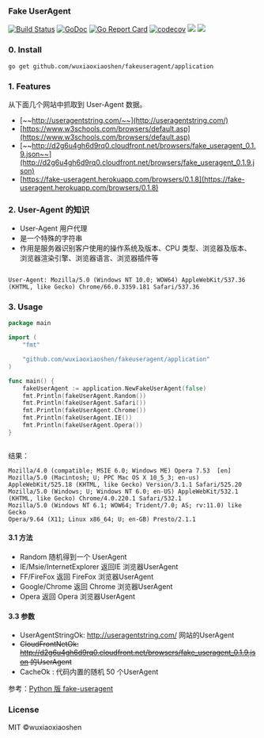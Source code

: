 ### Fake UserAgent

[![Build Status](https://travis-ci.com/wuxiaoxiaoshen/fakeuseragent.svg?branch=master)](https://travis-ci.com/wuxiaoxiaoshen/fakeuseragent)
[![GoDoc](https://godoc.org/github.com/wuxiaoxiaoshen/fakeuseragent/application?status.svg)](https://godoc.org/github.com/wuxiaoxiaoshen/fakeuseragent/application)
[![Go Report Card](https://goreportcard.com/badge/github.com/wuxiaoxiaoshen/fakeuseragent)](https://goreportcard.com/report/github.com/wuxiaoxiaoshen/fakeuseragent)
[![codecov](https://codecov.io/gh/wuxiaoxiaoshen/fakeuseragent/branch/master/graph/badge.svg)](https://codecov.io/gh/wuxiaoxiaoshen/fakeuseragent)
![](https://img.shields.io/badge/fakeuseragent-v1.0.0-519dd9.svg)
![](https://img.shields.io/badge/language-golang-orange.svg)


### 0. Install

``` 
go get github.com/wuxiaoxiaoshen/fakeuseragent/application
```


### 1. Features

从下面几个网站中抓取到 User-Agent 数据。

- [~~http://useragentstring.com/~~](http://useragentstring.com/)
- [https://www.w3schools.com/browsers/default.asp](https://www.w3schools.com/browsers/default.asp)
- [~~http://d2g6u4gh6d9rq0.cloudfront.net/browsers/fake_useragent_0.1.9.json~~](http://d2g6u4gh6d9rq0.cloudfront.net/browsers/fake_useragent_0.1.9.json)
- [https://fake-useragent.herokuapp.com/browsers/0.1.8](https://fake-useragent.herokuapp.com/browsers/0.1.8)

### 2. User-Agent 的知识

- User-Agent 用户代理
- 是一个特殊的字符串
- 作用是服务器识别客户使用的操作系统及版本、CPU 类型、浏览器及版本、浏览器渲染引擎、浏览器语言、浏览器插件等

```text

User-Agent: Mozilla/5.0 (Windows NT 10.0; WOW64) AppleWebKit/537.36 (KHTML, like Gecko) Chrome/66.0.3359.181 Safari/537.36
```


### 3. Usage

```go
package main

import (
	"fmt"

	"github.com/wuxiaoxiaoshen/fakeuseragent/application"
)

func main() {
	fakeUserAgent := application.NewFakeUserAgent(false)
	fmt.Println(fakeUserAgent.Random())
	fmt.Println(fakeUserAgent.Safari())
	fmt.Println(fakeUserAgent.Chrome())
	fmt.Println(fakeUserAgent.IE())
	fmt.Println(fakeUserAgent.Opera())
}



```

结果：

```text
Mozilla/4.0 (compatible; MSIE 6.0; Windows ME) Opera 7.53  [en]
Mozilla/5.0 (Macintosh; U; PPC Mac OS X 10_5_3; en-us) AppleWebKit/525.18 (KHTML, like Gecko) Version/3.1.1 Safari/525.20
Mozilla/5.0 (Windows; U; Windows NT 6.0; en-US) AppleWebKit/532.1 (KHTML, like Gecko) Chrome/4.0.220.1 Safari/532.1
Mozilla/5.0 (Windows NT 6.1; WOW64; Trident/7.0; AS; rv:11.0) like Gecko
Opera/9.64 (X11; Linux x86_64; U; en-GB) Presto/2.1.1

```

#### 3.1 方法

- Random 随机得到一个 UserAgent
- IE/Msie/InternetExplorer 返回IE 浏览器UserAgent
- FF/FireFox 返回 FireFox 浏览器UserAgent
- Google/Chrome 返回 Chrome 浏览器UserAgent
- Opera 返回 Opera 浏览器UserAgent

#### 3.3 参数

- UserAgentStringOk: http://useragentstring.com/ 网站的UserAgent
- ~~CloudFrontNetOk: http://d2g6u4gh6d9rq0.cloudfront.net/browsers/fake_useragent_0.1.9.json 的UserAgent~~
- CacheOk : 代码内置的随机 50 个UserAgent


参考：[Python 版 fake-useragent](https://github.com/hellysmile/fake-useragent)

### License
MIT ©wuxiaoxiaoshen

